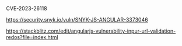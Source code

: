 CVE-2023-26118

https://security.snyk.io/vuln/SNYK-JS-ANGULAR-3373046

https://stackblitz.com/edit/angularjs-vulnerability-inpur-url-validation-redos?file=index.html